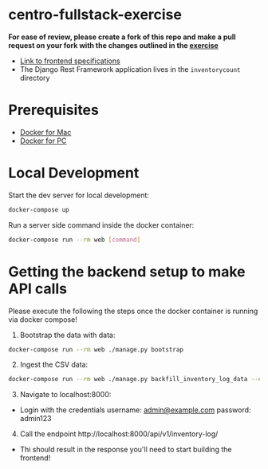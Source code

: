 # centro-fullstack-exercise
**For ease of review, please create a fork of this repo and make a pull request on your fork with the changes outlined in the [exercise](https://docs.google.com/document/d/1L67fpjSySfx2vvoWpEBsaQE_zKLfBFVDfQPy7WUxzwA/edit)**
- [Link to frontend specifications](VISUAL_SPEC.md)
- The Django Rest Framework application lives in the `inventorycount` directory

# Prerequisites

- [Docker for Mac](https://docs.docker.com/docker-for-mac/install/)
- [Docker for PC](https://docs.docker.com/desktop/windows/install/)  

# Local Development

Start the dev server for local development:
```bash
docker-compose up
```

Run a server side command inside the docker container:

```bash
docker-compose run --rm web [command]
```

# Getting the backend setup to make API calls

Please execute the following the steps once the docker container is running via docker compose!

1. Bootstrap the data with data:

```bash
docker-compose run --rm web ./manage.py bootstrap
```

2. Ingest the CSV data:

```bash
docker-compose run --rm web ./manage.py backfill_inventory_log_data --email admin@example.com --csv andrews_inventory_data.csv
```

3. Navigate to localhost:8000:

- Login with the credentials username: admin@example.com password: admin123

4. Call the endpoint http://localhost:8000/api/v1/inventory-log/

- Thi should result in the response you'll need to start building the frontend!


